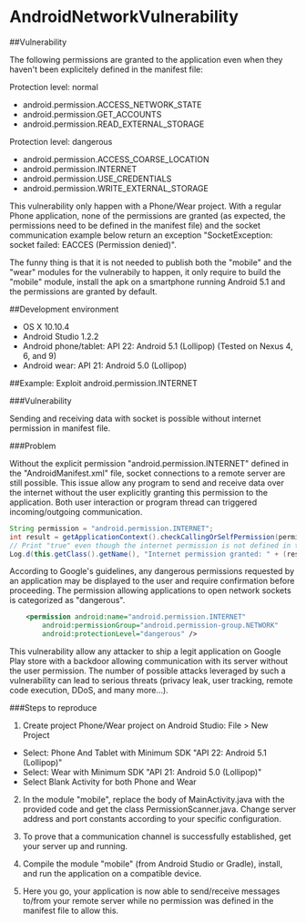# AndroidNetworkVulnerability

##Vulnerability

The following permissions are granted to the application even when they haven't been explicitely defined in the manifest file:

Protection level: normal
- android.permission.ACCESS_NETWORK_STATE
- android.permission.GET_ACCOUNTS
- android.permission.READ_EXTERNAL_STORAGE

Protection level: dangerous
- android.permission.ACCESS_COARSE_LOCATION
- android.permission.INTERNET
- android.permission.USE_CREDENTIALS
- android.permission.WRITE_EXTERNAL_STORAGE

This vulnerability only happen with a Phone/Wear project. With a regular Phone application, none of the permissions are granted (as expected, the permissions need to be defined in the manifest file) and the socket communication example below return an exception "SocketException: socket failed: EACCES (Permission denied)".

The funny thing is that it is not needed to publish both the "mobile" and the "wear" modules for the vulnerabily to happen, it only require to build the "mobile" module, install the apk on a smartphone running Android 5.1 and the permissions are granted by default.

##Development environment

* OS X 10.10.4
* Android Studio 1.2.2
* Android phone/tablet: API 22: Android 5.1 (Lollipop) (Tested on Nexus 4, 6, and 9)
* Android wear: API 21: Android 5.0 (Lollipop)

##Example: Exploit android.permission.INTERNET

###Vulnerability

Sending and receiving data with socket is possible without internet permission in manifest file.

###Problem

Without the explicit permission "android.permission.INTERNET" defined in the "AndroidManifest.xml" file, socket connections to a remote server are still possible. This issue allow any program to send and receive data over the internet without the user explicitly granting this permission to the application. Both user interaction or program thread can triggered incoming/outgoing communication.

```java
String permission = "android.permission.INTERNET";
int result = getApplicationContext().checkCallingOrSelfPermission(permission);
// Print "true" even though the internet permission is not defined in the manifest file
Log.d(this.getClass().getName(), "Internet permission granted: " + (result == PackageManager.PERMISSION_GRANTED));
```

According to Google's guidelines, any dangerous permissions requested by an application may be displayed to the user and require confirmation before proceeding. The permission allowing applications to open network sockets is categorized as "dangerous".

```xml
	<permission android:name="android.permission.INTERNET"
        android:permissionGroup="android.permission-group.NETWORK"
        android:protectionLevel="dangerous" />
```

This vulnerability allow any attacker to ship a legit application on Google Play store with a backdoor allowing communication with its server without the user permission. The number of possible attacks leveraged by such a vulnerability can lead to serious threats (privacy leak, user tracking, remote code execution, DDoS, and many more...).

###Steps to reproduce

1) Create project Phone/Wear project on Android Studio:
File > New Project
- Select: Phone And Tablet with Minimum SDK "API 22: Android 5.1 (Lollipop)"
- Select: Wear with Minimum SDK "API 21: Android 5.0 (Lollipop)"
- Select Blank Activity for both Phone and Wear

2) In the module "mobile", replace the body of MainActivity.java with the provided code and get the class PermissionScanner.java.
Change server address and port constants according to your specific configuration.

3) To prove that a communication channel is successfully established, get your server up and running.

4) Compile the module "mobile" (from Android Studio or Gradle), install, and run the application on a compatible device.

5) Here you go, your application is now able to send/receive messages to/from your remote server while no permission was defined in the manifest file to allow this.

